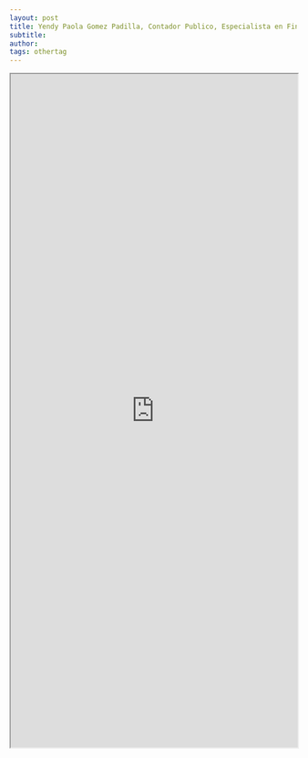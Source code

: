 ```yaml
---
layout: post
title: Yendy Paola Gomez Padilla, Contador Publico, Especialista en Finanzas, Cartagena - Colombia, 5 años de Experiencia, Ingles Avanzado
subtitle:
author:
tags: othertag
---
```


<iframe src="https://drive.google.com/file/d/1b9Xp6IV7lJSfP9R73r4G6eeUyCDSwvzr/preview" width="100%" height="1180"></iframe>
